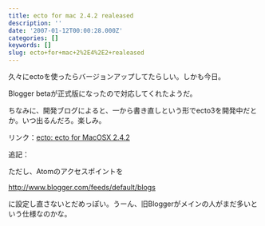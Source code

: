 ```yaml
---
title: ecto for mac 2.4.2 realeased
description: ''
date: '2007-01-12T00:00:28.000Z'
categories: []
keywords: []
slug: ecto+for+mac+2%2E4%2E2+realeased
---
```

久々にectoを使ったらバージョンアップしてたらしい。しかも今日。  
  
Blogger betaが正式版になったので対応してくれたようだ。

ちなみに、開発ブログによると、一から書き直しという形でecto3を開発中だとか。いつ出るんだろ。楽しみ。

リンク：[ecto: ecto for MacOSX 2.4.2](http://ecto.kung-foo.tv/archives/001736.php)

追記：  
  
ただし、Atomのアクセスポイントを  
  
http://www.blogger.com/feeds/default/blogs  
  
に設定し直さないとだめっぽい。うーん、旧Bloggerがメインの人がまだ多いという仕様なのかな。
